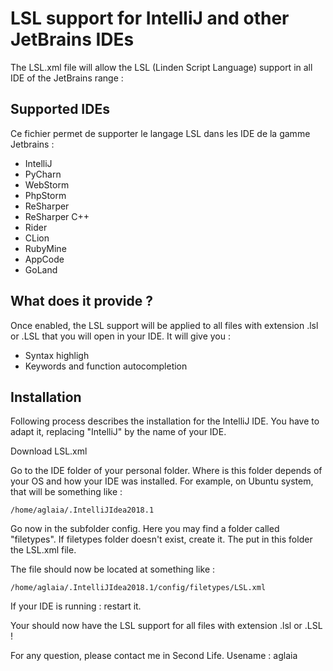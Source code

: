 LSL support for IntelliJ and other JetBrains IDEs
=================================================

The LSL.xml file will allow the LSL (Linden Script Language) support in all IDE of the JetBrains range :

Supported IDEs
--------------

Ce fichier permet de supporter le langage LSL dans les IDE de la gamme Jetbrains :

* IntelliJ
* PyCharn
* WebStorm
* PhpStorm
* ReSharper
* ReSharper C++
* Rider
* CLion
* RubyMine
* AppCode
* GoLand

What does it provide ?
----------------------

Once enabled, the LSL support will be applied to all files with extension .lsl or .LSL that you 
will open in your IDE. It will give you :


* Syntax highligh
* Keywords and function autocompletion

Installation
------------

Following process describes the installation for the IntelliJ IDE.
You have to adapt it, replacing "IntelliJ" by the name of your IDE.

Download LSL.xml

Go to the IDE folder of your personal folder.
Where is this folder depends of your OS and how your IDE was installed.
For example, on Ubuntu system, that will be something like :

```
/home/aglaia/.IntelliJIdea2018.1
```

Go now in the subfolder config.
Here you may find a folder called "filetypes".
If filetypes folder doesn't exist, create it.
The put in this folder the LSL.xml file.

The file should now be located at something like :

```
/home/aglaia/.IntelliJIdea2018.1/config/filetypes/LSL.xml
```

If your IDE is running : restart it.

Your should now have the LSL support for all files with extension .lsl or .LSL !

For any question, please contact me in Second Life. Usename : aglaia

